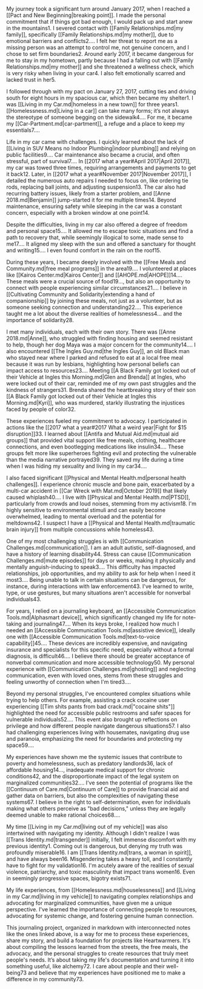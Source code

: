 
My journey took a significant turn around January 2017, when I reached a [[Pact and New Beginning|breaking point]]. I made the personal commitment that if things got bad enough, I would pack up and start anew in the mountains1. I severed contact with [[Family Relationships.md|my family]], specifically [[Family Relationships.md|my mother]], due to emotional barriers and conflicts2.... I felt her threat to report me as a missing person was an attempt to control me, not genuine concern, and I chose to set firm boundaries2. Around early 2017, it became dangerous for me to stay in my hometown, partly because I had a falling out with [[Family Relationships.md|my mother]] and she threatened a wellness check, which is very risky when living in your car4. I also felt emotionally scarred and lacked trust in her5.

I followed through with my pact on January 27, 2017, cutting ties and driving south for eight hours in my spacious car, which then became my shelter1. I was [[Living in my Car.md|homeless in a new town]] for three years1. [[Homelessness.md|Living in a car]] can take many forms; it’s not always the stereotype of someone begging on the sidewalk4.... For me, it became my [[Car-Partment.md|car-partment]], a refuge and a place to keep my essentials7....

Life in my car came with challenges. I quickly learned about the lack of [[Living in SUV Means no Indoor Plumbing|indoor plumbing]] and relying on public facilities9.... Car maintenance also became a crucial, and often stressful, part of survival7.... In [[2017 what a year#April 2017|April 2017]], my car was towed three times, requiring arrangements and payments to get it back12. Later, in [[2017 what a year#November 2017|November 2017]], I detailed the numerous auto repairs I needed to focus on, like ordering tie rods, replacing ball joints, and adjusting suspension13. The car also had recurring battery issues, likely from a starter problem, and [[Anne 2018.md|Benjamin]] jump-started it for me multiple times14. Beyond maintenance, ensuring safety while sleeping in the car was a constant concern, especially with a broken window at one point14.

Despite the difficulties, living in my car also offered a degree of freedom and personal space15.... It allowed me to escape toxic situations and find a path to recovery that, while seemingly illogical to some, made sense to me17.... It aligned my sleep with the sun and offered a sanctuary for thought and writing15.... I even found comfort in the rain on the roof15.

During these years, I became deeply involved with the [[Free Meals and Community.md|free meal programs]] in the area19.... I volunteered at places like [[Kairos Center.md|Kairos Center]] and [[AHOPE.md|AHOPE]]14.... These meals were a crucial source of food19..., but also an opportunity to connect with people experiencing similar circumstances21.... I believe in [[Cultivating Community and Solidarity|extending a hand of companionship]] by joining these meals, not just as a volunteer, but as someone seeking connection and understanding22.... This experience taught me a lot about the diverse realities of homelessness4... and the importance of solidarity28.

I met many individuals, each with their own story. There was [[Anne 2018.md|Anne]], who struggled with finding housing and seemed resistant to help, though her dog Maya was a major concern for the community14.... I also encountered [[The Ingles Guy.md|the Ingles Guy]], an old Black man who stayed near where I parked and refused to eat at a local free meal because it was run by lesbians, highlighting how personal beliefs can impact access to resources23.... Meeting [[A Black Family got locked out of their Vehicle at Ingles this Morning.md|Glen and Brenda]] at Ingles, who were locked out of their car, reminded me of my own past struggles and the kindness of strangers31. Brenda shared the heartbreaking story of their son [[A Black Family got locked out of their Vehicle at Ingles this Morning.md|Kyri]], who was murdered, starkly illustrating the injustices faced by people of color32.

These experiences fueled my commitment to advocacy. I participated in actions like the [[2017 what a year#2017 What a weird year|Fight for $15 disruption]]33. I learned about [[Antifa and Mutual Aid.md|mutual aid groups]] that provided vital support like free meals, clothing, healthcare connections, and even bootlegging medications like insulin34.... These groups felt more like superheroes fighting evil and protecting the vulnerable than the media narrative portrayed39. They saved my life during a time when I was hiding my sexuality and living in my car34....

I also faced significant [[Physical and Mental Health.md|personal health challenges]]. I experience chronic muscle and bone pain, exacerbated by a multi-car accident in [[Car Wreck with Mat.md|October 2019]] that likely caused whiplash40.... I live with [[Physical and Mental Health.md|PTSD]], particularly from crowds and loud noises, stemming from my activism18. I'm highly sensitive to environmental stimuli and can easily become overwhelmed, leading to mental overload and the potential for meltdowns42. I suspect I have a [[Physical and Mental Health.md|traumatic brain injury]] from multiple concussions while homeless43.

One of my most challenging struggles is with [[Communication Challenges.md|communication]]. I am an adult autistic, self-diagnosed, and have a history of learning disability44. Stress can cause [[Communication Challenges.md|mute episodes]] for days or weeks, making it physically and mentally anguish-inducing to speak3.... This difficulty has impacted relationships, job opportunities, and my ability to ask for help when I need it most3.... Being unable to talk in certain situations can be dangerous, for instance, during interactions with law enforcement43. I've learned to write, type, or use gestures, but many situations aren't accessible for nonverbal individuals43.

For years, I relied on a journaling keyboard, an [[Accessible Communication Tools.md|Alphasmart device]], which significantly changed my life for note-taking and journaling47.... When its keys broke, I realized how much I needed an [[Accessible Communication Tools.md|assistive device]], ideally one with [[Accessible Communication Tools.md|text-to-voice capability]]45.... These devices are incredibly expensive, and navigating insurance and specialists for this specific need, especially without a formal diagnosis, is difficult46.... I believe there should be greater acceptance of nonverbal communication and more accessible technology50. My personal experience with [[Communication Challenges.md|ghosting]] and neglecting communication, even with loved ones, stems from these struggles and feeling unworthy of connection when I'm tired3....

Beyond my personal struggles, I've encountered complex situations while trying to help others. For example, assisting a crack cocaine user experiencing [[Tim shits pants from bad crack.md|"cocaine shits"]] highlighted the need for accessible public restrooms and safer spaces for vulnerable individuals52.... This event also brought up reflections on privilege and how different people navigate dangerous situations57. I also had challenging experiences living with housemates, navigating drug use and paranoia, emphasizing the need for boundaries and protecting my space59....

My experiences have shown me the systemic issues that contribute to poverty and homelessness, such as predatory landlords36, lack of affordable housing14..., inadequate medical support for chronic conditions42, and the disproportionate impact of the legal system on marginalized communities32.... I've seen the potential of programs like the [[Continuum of Care.md|Continuum of Care]] to provide financial aid and gather data on barriers, but also the complexities of navigating these systems67. I believe in the right to self-determination, even for individuals making what others perceive as "bad decisions," unless they are legally deemed unable to make rational choices68....

My time [[Living in my Car.md|living out of my vehicle]] was also intertwined with navigating my identity. Although I didn't realize I was [[Trans Identity.md|transgender]] initially, I felt immense discomfort with my previous identity1. Coming out is dangerous, but denying my truth was profoundly miserable16. I am [[Trans Identity.md|trans, a woman in spirit]], and have always been16. Misgendering takes a heavy toll, and I constantly have to fight for my validation16. I'm acutely aware of the realities of sexual violence, patriarchy, and toxic masculinity that impact trans women16. Even in seemingly progressive spaces, bigotry exists71.

My life experiences, from [[Homelessness.md|houselessness]] and [[Living in my Car.md|living in my vehicle]] to navigating complex relationships and advocating for marginalized communities, have given me a unique perspective. I've learned the importance of connecting people to resources, advocating for systemic change, and fostering genuine human connection.

This journaling project, organized in markdown with interconnected notes like the ones linked above, is a way for me to process these experiences, share my story, and build a foundation for projects like Heartwarmers. It's about compiling the lessons learned from the streets, the free meals, the advocacy, and the personal struggles to create resources that truly meet people's needs. It’s about taking my life's documentation and turning it into something useful, like alchemy72. I care about people and their well-being73 and believe that my experiences have positioned me to make a difference in my community73.